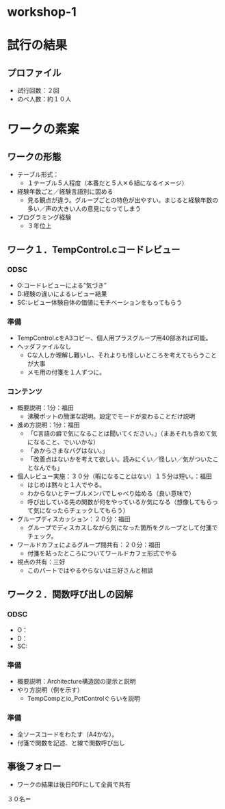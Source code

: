 workshop-1
==========
# 試行の結果
## プロファイル
* 試行回数：２回
* のべ人数：約１０人

# ワークの素案
## ワークの形態
* テーブル形式：
  * １テーブル５人程度（本番だと５人✕６組になるイメージ）
* 経験年数ごと／経験言語別に固める
  * 見る観点が違う。グループごとの特色が出やすい。まじると経験年数の多い／声の大きい人の意見になってしまう
* プログラミング経験
  * ３年位上

## ワーク１．TempControl.cコードレビュー
### ODSC
* O:コードレビューによる“気づき”
* D:経験の違いによるレビュー結果
* SC:レビュー体験自体の価値にモチベーションをもってもらう
### 準備
* TempControl.cをA3コピー、個人用プラスグループ用40部あれば可能。
* ヘッダファイルなし
  * Cな人しか理解し難いし、それよりも怪しいところを考えてもらうことが大事
  * メモ用の付箋を１人ずつに。
### コンテンツ
* 概要説明：1分：福田
  * 沸騰ポットの簡潔な説明。設定でモードが変わることだけ説明
* 進め方説明：1分：福田
  * 「C言語の癖で気になることは聞いてください。」（まあそれも含めて気になること、でいいかな）
  * 「あからさまなバグはない。」
  * 「改善点はないかを考えて欲しい。読みにくい／怪しい／気がついたことなんでも」
* 個人レビュー実施：３０分（暇になることはない）１５分は短い。：福田
  * はじめは黙々と１人でやる。
  * わからないとテーブルメンバでしゃべり始める（良い意味で）
  * 呼び出している先の関数が何をやっているか気になる（想像してもらって気になったらチェックしてもらう）
* グループディスカッション：２０分：福田
  * グループでディスカスしながら気になった箇所をグループとして付箋でチェック。
* ワールドカフェによるグループ間共有：２０分：福田
  * 付箋を貼ったところについてワールドカフェ形式でやる
* 視点の共有：三好
  * このパートではやるやらないは三好さんと相談

## ワーク２．関数呼び出しの図解
### ODSC
* O：
* D：
* SC:
### 準備
* 概要説明：Architecture構造図の提示と説明
* やり方説明（例を示す）
  * TempCompとio_PotControlぐらいを説明
### 準備
* 全ソースコードをわたす（A4かな）。
* 付箋で関数を記述、と線で関数呼び出し

## 事後フォロー
* ワークの結果は後日PDFにして全員で共有








３０名＝









